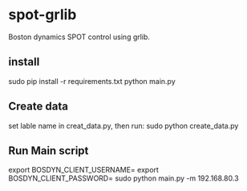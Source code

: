 # spot-grlib
Boston dynamics SPOT control using grlib.


## install
sudo pip install -r requirements.txt
python main.py
## Create data
set lable name in creat_data.py, then run:
sudo python create_data.py

## Run Main script
export BOSDYN_CLIENT_USERNAME=<user>
export BOSDYN_CLIENT_PASSWORD=<password> 
sudo python main.py -m 192.168.80.3
